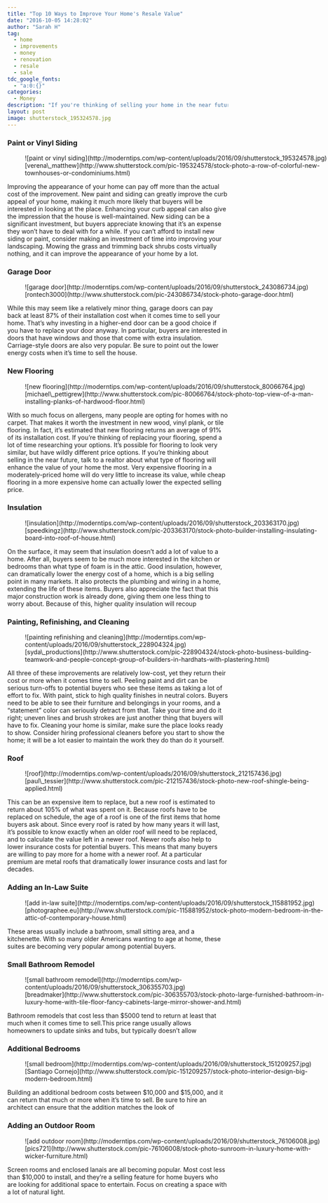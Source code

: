 ```yaml
---
title: "Top 10 Ways to Improve Your Home's Resale Value"
date: "2016-10-05 14:28:02"
author: "Sarah H"
tag:
  - home
  - improvements
  - money
  - renovation
  - resale
  - sale
tdc_google_fonts:
  - "a:0:{}"
categories:
  - Money
description: "If you're thinking of selling your home in the near future, then you know how important it is to get the most money possible. Learn which improvements will earn you the most money."
layout: post
image: shutterstock_195324578.jpg
---
```


### Paint or Vinyl Siding

<figure aria-describedby="caption-attachment-4185" class="wp-caption alignnone" id="attachment_4185" style="width: 700px">![paint or vinyl siding](http://moderntips.com/wp-content/uploads/2016/09/shutterstock_195324578.jpg)<figcaption class="wp-caption-text" id="caption-attachment-4185">[verena\_matthew](http://www.shutterstock.com/pic-195324578/stock-photo-a-row-of-colorful-new-townhouses-or-condominiums.html)</figcaption></figure>

Improving the appearance of your home can pay off more than the actual cost of the improvement. New paint and siding can greatly improve the curb appeal of your home, making it much more likely that buyers will be interested in looking at the place. Enhancing your curb appeal can also give the impression that the house is well-maintained. New siding can be a significant investment, but buyers appreciate knowing that it’s an expense they won’t have to deal with for a while. If you can’t afford to install new siding or paint, consider making an investment of time into improving your landscaping. Mowing the grass and trimming back shrubs costs virtually nothing, and it can improve the appearance of your home by a lot.

### Garage Door

<figure aria-describedby="caption-attachment-4186" class="wp-caption alignnone" id="attachment_4186" style="width: 700px">![garage door](http://moderntips.com/wp-content/uploads/2016/09/shutterstock_243086734.jpg)<figcaption class="wp-caption-text" id="caption-attachment-4186">[rontech3000](http://www.shutterstock.com/pic-243086734/stock-photo-garage-door.html)</figcaption></figure>

While this may seem like a relatively minor thing, garage doors can pay back at least 87% of their installation cost when it comes time to sell your home. That’s why investing in a higher-end door can be a good choice if you have to replace your door anyway. In particular, buyers are interested in doors that have windows and those that come with extra insulation. Carriage-style doors are also very popular. Be sure to point out the lower energy costs when it’s time to sell the house.

### New Flooring

<figure aria-describedby="caption-attachment-4188" class="wp-caption alignnone" id="attachment_4188" style="width: 700px">![new flooring](http://moderntips.com/wp-content/uploads/2016/09/shutterstock_80066764.jpg)<figcaption class="wp-caption-text" id="caption-attachment-4188">[michael\_pettigrew](http://www.shutterstock.com/pic-80066764/stock-photo-top-view-of-a-man-installing-planks-of-hardwood-floor.html)</figcaption></figure>

With so much focus on allergens, many people are opting for homes with no carpet. That makes it worth the investment in new wood, vinyl plank, or tile flooring. In fact, it’s estimated that new flooring returns an average of 91% of its installation cost. If you’re thinking of replacing your flooring, spend a lot of time researching your options. It’s possible for flooring to look very similar, but have wildly different price options. If you’re thinking about selling in the near future, talk to a realtor about what type of flooring will enhance the value of your home the most. Very expensive flooring in a moderately-priced home will do very little to increase its value, while cheap flooring in a more expensive home can actually lower the expected selling price.

### Insulation

<figure aria-describedby="caption-attachment-4189" class="wp-caption alignnone" id="attachment_4189" style="width: 700px">![insulation](http://moderntips.com/wp-content/uploads/2016/09/shutterstock_203363170.jpg)<figcaption class="wp-caption-text" id="caption-attachment-4189">[speedkingz](http://www.shutterstock.com/pic-203363170/stock-photo-builder-installing-insulating-board-into-roof-of-house.html)</figcaption></figure>

On the surface, it may seem that insulation doesn’t add a lot of value to a home. After all, buyers seem to be much more interested in the kitchen or bedrooms than what type of foam is in the attic. Good insulation, however, can dramatically lower the energy cost of a home, which is a big selling point in many markets. It also protects the plumbing and wiring in a home, extending the life of these items. Buyers also appreciate the fact that this major construction work is already done, giving them one less thing to worry about. Because of this, higher quality insulation will recoup

### Painting, Refinishing, and Cleaning

<figure aria-describedby="caption-attachment-4190" class="wp-caption alignnone" id="attachment_4190" style="width: 700px">![painting refinishing and cleaning](http://moderntips.com/wp-content/uploads/2016/09/shutterstock_228904324.jpg)<figcaption class="wp-caption-text" id="caption-attachment-4190">[syda\_productions](http://www.shutterstock.com/pic-228904324/stock-photo-business-building-teamwork-and-people-concept-group-of-builders-in-hardhats-with-plastering.html)</figcaption></figure>

All three of these improvements are relatively low-cost, yet they return their cost or more when it comes time to sell. Peeling paint and dirt can be serious turn-offs to potential buyers who see these items as taking a lot of effort to fix. With paint, stick to high quality finishes in neutral colors. Buyers need to be able to see their furniture and belongings in your rooms, and a “statement” color can seriously detract from that. Take your time and do it right; uneven lines and brush strokes are just another thing that buyers will have to fix. Cleaning your home is similar, make sure the place looks ready to show. Consider hiring professional cleaners before you start to show the home; it will be a lot easier to maintain the work they do than do it yourself.

### Roof

<figure aria-describedby="caption-attachment-4192" class="wp-caption alignnone" id="attachment_4192" style="width: 700px">![roof](http://moderntips.com/wp-content/uploads/2016/09/shutterstock_212157436.jpg)<figcaption class="wp-caption-text" id="caption-attachment-4192">[paul\_tessier](http://www.shutterstock.com/pic-212157436/stock-photo-new-roof-shingle-being-applied.html)  
</figcaption></figure>

This can be an expensive item to replace, but a new roof is estimated to return about 105% of what was spent on it. Because roofs have to be replaced on schedule, the age of a roof is one of the first items that home buyers ask about. Since every roof is rated by how many years it will last, it’s possible to know exactly when an older roof will need to be replaced, and to calculate the value left in a newer roof. Newer roofs also help to lower insurance costs for potential buyers. This means that many buyers are willing to pay more for a home with a newer roof. At a particular premium are metal roofs that dramatically lower insurance costs and last for decades.

### Adding an In-Law Suite

<figure aria-describedby="caption-attachment-4193" class="wp-caption alignnone" id="attachment_4193" style="width: 700px">![add in-law suite](http://moderntips.com/wp-content/uploads/2016/09/shutterstock_115881952.jpg)<figcaption class="wp-caption-text" id="caption-attachment-4193">[photographee.eu](http://www.shutterstock.com/pic-115881952/stock-photo-modern-bedroom-in-the-attic-of-contemporary-house.html)</figcaption></figure>

These areas usually include a bathroom, small sitting area, and a kitchenette. With so many older Americans wanting to age at home, these suites are becoming very popular among potential buyers.

### Small Bathroom Remodel

<figure aria-describedby="caption-attachment-4194" class="wp-caption alignnone" id="attachment_4194" style="width: 700px">![small bathroom remodel](http://moderntips.com/wp-content/uploads/2016/09/shutterstock_306355703.jpg)<figcaption class="wp-caption-text" id="caption-attachment-4194">[breadmaker](http://www.shutterstock.com/pic-306355703/stock-photo-large-furnished-bathroom-in-luxury-home-with-tile-floor-fancy-cabinets-large-mirror-shower-and.html)</figcaption></figure>

Bathroom remodels that cost less than $5000 tend to return at least that much when it comes time to sell.This price range usually allows homeowners to update sinks and tubs, but typically doesn’t allow

### Additional Bedrooms

<figure aria-describedby="caption-attachment-4195" class="wp-caption alignnone" id="attachment_4195" style="width: 700px">![small bedroom](http://moderntips.com/wp-content/uploads/2016/09/shutterstock_151209257.jpg)<figcaption class="wp-caption-text" id="caption-attachment-4195">[Santiago Cornejo](http://www.shutterstock.com/pic-151209257/stock-photo-interior-design-big-modern-bedroom.html)</figcaption></figure>

Building an additional bedroom costs between $10,000 and $15,000, and it can return that much or more when it’s time to sell. Be sure to hire an architect can ensure that the addition matches the look of

### Adding an Outdoor Room

<figure aria-describedby="caption-attachment-4196" class="wp-caption alignnone" id="attachment_4196" style="width: 700px">![add outdoor room](http://moderntips.com/wp-content/uploads/2016/09/shutterstock_76106008.jpg)<figcaption class="wp-caption-text" id="caption-attachment-4196">[pics721](http://www.shutterstock.com/pic-76106008/stock-photo-sunroom-in-luxury-home-with-wicker-furniture.html)</figcaption></figure>

Screen rooms and enclosed lanais are all becoming popular. Most cost less than $10,000 to install, and they’re a selling feature for home buyers who are looking for additional space to entertain. Focus on creating a space with a lot of natural light.
